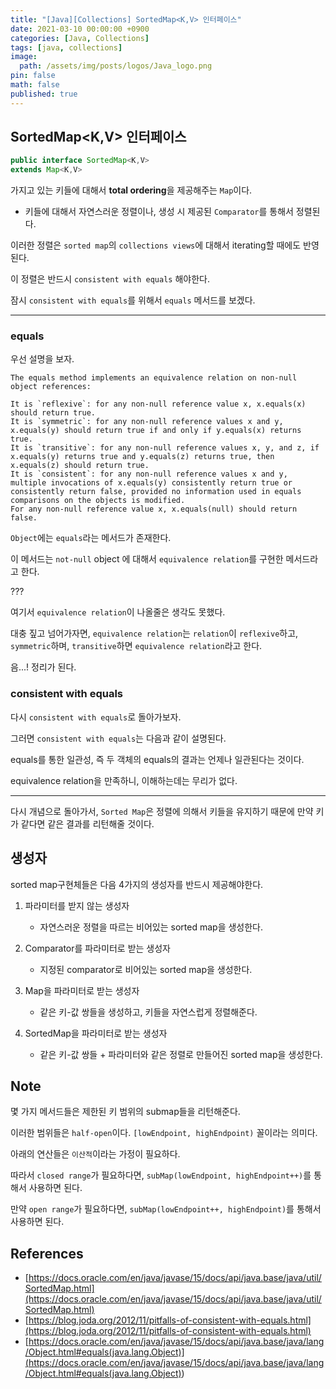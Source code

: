 ```yaml
---
title: "[Java][Collections] SortedMap<K,​V> 인터페이스"
date: 2021-03-10 00:00:00 +0900
categories: [Java, Collections]
tags: [java, collections]
image:
  path: /assets/img/posts/logos/Java_logo.png
pin: false
math: false
published: true
---
```


## SortedMap<K,​V> 인터페이스

```java
public interface SortedMap<K,​V>
extends Map<K,​V>
```

가지고 있는 키들에 대해서 **total ordering**을 제공해주는 `Map`이다.

- 키들에 대해서 자연스러운 정렬이나, 생성 시 제공된 `Comparator`를 통해서 정렬된다.

이러한 정렬은 `sorted map`의 `collections views`에 대해서 iterating할 때에도 반영된다.

이 정렬은 반드시 `consistent with equals` 해야한다.

잠시 `consistent with equals`를 위해서 `equals` 메서드를 보겠다.

---

### equals

우선 설명을 보자.

```
The equals method implements an equivalence relation on non-null object references:

It is `reflexive`: for any non-null reference value x, x.equals(x) should return true.
It is `symmetric`: for any non-null reference values x and y, x.equals(y) should return true if and only if y.equals(x) returns true.
It is `transitive`: for any non-null reference values x, y, and z, if x.equals(y) returns true and y.equals(z) returns true, then x.equals(z) should return true.
It is `consistent`: for any non-null reference values x and y, multiple invocations of x.equals(y) consistently return true or consistently return false, provided no information used in equals comparisons on the objects is modified.
For any non-null reference value x, x.equals(null) should return false.
```

`Object`에는 `equals`라는 메서드가 존재한다.

이 메서드는 `not-null` object 에 대해서 `equivalence relation`를 구현한 메서드라고 한다.

???

여기서 `equivalence relation`이 나올줄은 생각도 못했다.

대충 짚고 넘어가자면, `equivalence relation`는 `relation`이 `reflexive`하고, `symmetric`하며, `transitive`하면 `equivalence relation`라고 한다.

음...! 정리가 된다.

### consistent with equals

다시 `consistent with equals`로 돌아가보자.

그러면 `consistent with equals`는 다음과 같이 설명된다.

equals를 통한 일관성, 즉 두 객체의 equals의 결과는 언제나 일관된다는 것이다.

equivalence relation을 만족하니, 이해하는데는 무리가 없다.

---

다시 개념으로 돌아가서, `Sorted Map`은 정렬에 의해서 키들을 유지하기 때문에 만약 키가 같다면 같은 결과를 리턴해줄 것이다.

## 생성자

sorted map구현체들은 다음 4가지의 생성자를 반드시 제공해야한다.

1. 파라미터를 받지 않는 생성자

   - 자연스러운 정렬을 따르는 비어있는 sorted map을 생성한다.

2. Comparator를 파라미터로 받는 생성자

   - 지정된 comparator로 비어있는 sorted map을 생성한다.

3. Map을 파라미터로 받는 생성자

   - 같은 키-값 쌍들을 생성하고, 키들을 자연스럽게 정렬해준다.

4. SortedMap을 파라미터로 받는 생성자

   - 같은 키-값 쌍들 + 파라미터와 같은 정렬로 만들어진 sorted map을 생성한다.

## Note

몇 가지 메서드들은 제한된 키 범위의 submap들을 리턴해준다.

이러한 범위들은 `half-open`이다. `[lowEndpoint, highEndpoint)` 꼴이라는 의미다.

아래의 연산들은 `이산적`이라는 가정이 필요하다.

따라서 `closed range`가 필요하다면, `subMap(lowEndpoint, highEndpoint++)`를 통해서 사용하면 된다.

만약 `open range`가 필요하다면, `subMap(lowEndpoint++, highEndpoint)`를 통해서 사용하면 된다.

## References

- [https://docs.oracle.com/en/java/javase/15/docs/api/java.base/java/util/SortedMap.html](https://docs.oracle.com/en/java/javase/15/docs/api/java.base/java/util/SortedMap.html)
- [https://blog.joda.org/2012/11/pitfalls-of-consistent-with-equals.html](https://blog.joda.org/2012/11/pitfalls-of-consistent-with-equals.html)
- [https://docs.oracle.com/en/java/javase/15/docs/api/java.base/java/lang/Object.html#equals(java.lang.Object)](<https://docs.oracle.com/en/java/javase/15/docs/api/java.base/java/lang/Object.html#equals(java.lang.Object)>)
